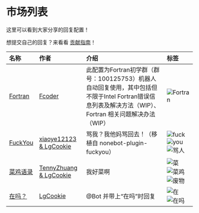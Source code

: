 <!-- markdownlint-disable -->
# 市场列表

这里可以看到大家分享的回复配置！

想提交自己的回复？来看看 [贡献指南](market/contributing)！

| 名称 | 作者 | 介绍 | 标签 |
| :- | :- | :- | :- |
| [Fortran](market/replies/fortran) | [Fcoder](http://fcode.cn/) | 此配置为Fortran初学群（群号：100125753）机器人自动回复使用，其中包括但不限于Intel Fortran错误信息列表及解决方法（WIP）、Fortran 相关问题解决办法（WIP） | ![Fortran](https://img.shields.io/badge/-Fortran-brightgreen?style=flat-square) |
| [FuckYou](market/replies/fuck_you) | [xiaoye12123 & LgCookie](https://github.com/lgc-NB2Dev/nonebot-plugin-fuckyou) | 骂我？我他妈骂回去！（移植自 nonebot-plugin-fuckyou） | ![fuck](https://img.shields.io/badge/-fuck-brightgreen?style=flat-square) ![you](https://img.shields.io/badge/-you-brightgreen?style=flat-square) ![骂人](https://img.shields.io/badge/-骂人-brightgreen?style=flat-square) |
| [菜鸡语录](market/replies/i_am_rubbish) | [TennyZhuang & LgCookie](https://github.com/TennyZhuang/Chi-Corpus/blob/master/common.txt) | 我好菜啊 | ![菜](https://img.shields.io/badge/-菜-brightgreen?style=flat-square) ![菜鸡](https://img.shields.io/badge/-菜鸡-brightgreen?style=flat-square) ![废物](https://img.shields.io/badge/-废物-brightgreen?style=flat-square) |
| [在吗？](market/replies/are_you_here) | [LgCookie](https://lgc2333.top) | @Bot 并带上“在吗”时回复 | ![在](https://img.shields.io/badge/-在-brightgreen?style=flat-square) ![在吗](https://img.shields.io/badge/-在吗-brightgreen?style=flat-square) |